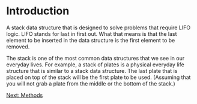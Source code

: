 # Introduction

A stack data structure that is designed to solve problems that require LIFO logic. 
LIFO stands for last in first out. What that means is that the last element to be inserted in the data structure is the first element to be removed. 

The stack is one of the most common data structures that we see in our everyday lives. For example, a stack of plates is a physical everyday life structure that is similar to a stack data structure. The last plate that is placed on top of the stack will be the first plate to be used. (Assuming that you will not grab a plate from the middle or the bottom of the stack.)

[Next: Methods](./4.1.2-Methods.md)



